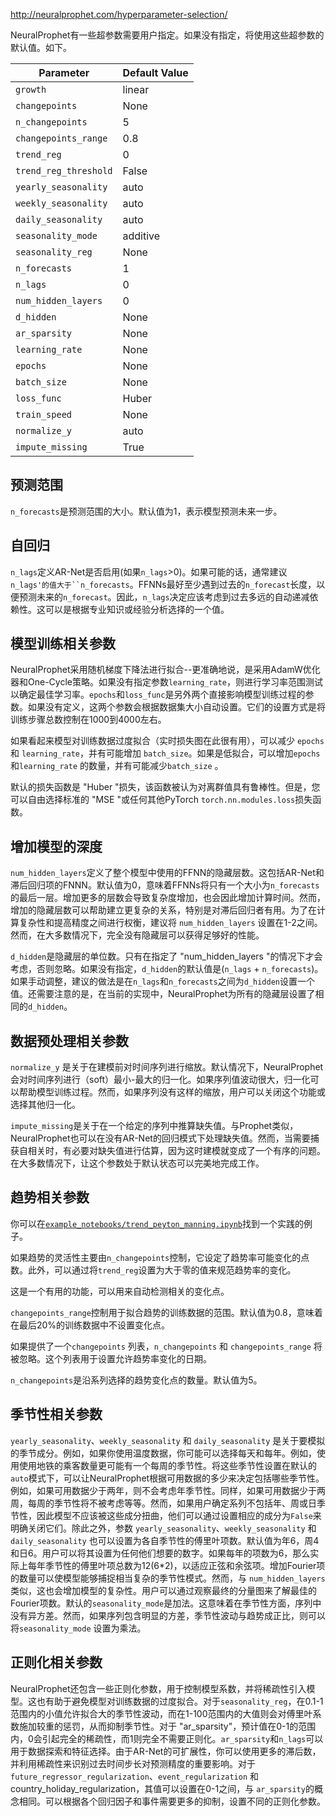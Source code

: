http://neuralprophet.com/hyperparameter-selection/

NeuralProphet有一些超参数需要用户指定。如果没有指定，将使用这些超参数的默认值。如下。

| Parameter             | Default Value |
| --------------------- | ------------- |
| `growth`              | linear        |
| `changepoints`        | None          |
| `n_changepoints`      | 5             |
| `changepoints_range`  | 0.8           |
| `trend_reg`           | 0             |
| `trend_reg_threshold` | False         |
| `yearly_seasonality`  | auto          |
| `weekly_seasonality`  | auto          |
| `daily_seasonality`   | auto          |
| `seasonality_mode`    | additive      |
| `seasonality_reg`     | None          |
| `n_forecasts`         | 1             |
| `n_lags`              | 0             |
| `num_hidden_layers`   | 0             |
| `d_hidden`            | None          |
| `ar_sparsity`         | None          |
| `learning_rate`       | None          |
| `epochs`              | None          |
| `batch_size`          | None          |
| `loss_func`           | Huber         |
| `train_speed`         | None          |
| `normalize_y`         | auto          |
| `impute_missing`      | True          |



## 预测范围

`n_forecasts`是预测范围的大小。默认值为1，表示模型预测未来一步。

## 自回归

`n_lags`定义AR-Net是否启用(如果`n_lags`>0)。如果可能的话，通常建议`n_lags'的值大于``n_forecasts`。FFNNs最好至少遇到过去的`n_forecast`长度，以便预测未来的`n_forecast`。因此，`n_lags`决定应该考虑到过去多远的自动递减依赖性。这可以是根据专业知识或经验分析选择的一个值。

## 模型训练相关参数

NeuralProphet采用随机梯度下降法进行拟合--更准确地说，是采用AdamW优化器和One-Cycle策略。如果没有指定参数`learning_rate`，则进行学习率范围测试以确定最佳学习率。`epochs`和`loss_func`是另外两个直接影响模型训练过程的参数。如果没有定义，这两个参数会根据数据集大小自动设置。它们的设置方式是将训练步骤总数控制在1000到4000左右。

如果看起来模型对训练数据过度拟合（实时损失图在此很有用），可以减少 `epochs` 和 `learning_rate`，并有可能增加 `batch_size`。如果是低拟合，可以增加`epochs` 和`learning_rate` 的数量，并有可能减少`batch_size` 。

默认的损失函数是 "Huber "损失，该函数被认为对离群值具有鲁棒性。但是，您可以自由选择标准的 "MSE "或任何其他PyTorch `torch.nn.modules.loss`损失函数。

## 增加模型的深度

`num_hidden_layers`定义了整个模型中使用的FFNN的隐藏层数。这包括AR-Net和滞后回归项的FNNN。默认值为0，意味着FFNNs将只有一个大小为`n_forecasts`的最后一层。增加更多的层数会导致复杂度增加，也会因此增加计算时间。然而，增加的隐藏层数可以帮助建立更复杂的关系，特别是对滞后回归者有用。为了在计算复杂性和提高精度之间进行权衡，建议将 `num_hidden_layers` 设置在1-2之间。然而，在大多数情况下，完全没有隐藏层可以获得足够好的性能。

`d_hidden`是隐藏层的单位数。只有在指定了 "num_hidden_layers "的情况下才会考虑，否则忽略。如果没有指定，`d_hidden`的默认值是(`n_lags` + `n_forecasts`)。如果手动调整，建议的做法是在`n_lags`和`n_forecasts`之间为`d_hidden`设置一个值。还需要注意的是，在当前的实现中，NeuralProphet为所有的隐藏层设置了相同的`d_hidden`。

## 数据预处理相关参数

`normalize_y` 是关于在建模前对时间序列进行缩放。默认情况下，NeuralProphet会对时间序列进行（soft）最小-最大的归一化。如果序列值波动很大，归一化可以帮助模型训练过程。然而，如果序列没有这样的缩放，用户可以关闭这个功能或选择其他归一化。

`impute_missing`是关于在一个给定的序列中推算缺失值。与Prophet类似，NeuralProphet也可以在没有AR-Net的回归模式下处理缺失值。然而，当需要捕获自相关时，有必要对缺失值进行估算，因为这时建模就变成了一个有序的问题。在大多数情况下，让这个参数处于默认状态可以完美地完成工作。

## 趋势相关参数

你可以在[`example_notebooks/trend_peyton_manning.ipynb`](https://github.com/ourownstory/neural_prophet/blob/master/example_notebooks/trend_peyton_manning.ipynb)找到一个实践的例子。

如果趋势的灵活性主要由`n_changepoints`控制，它设定了趋势率可能变化的点数。此外，可以通过将`trend_reg`设置为大于零的值来规范趋势率的变化。

这是一个有用的功能，可以用来自动检测相关的变化点。

`changepoints_range`控制用于拟合趋势的训练数据的范围。默认值为0.8，意味着在最后20%的训练数据中不设置变化点。

如果提供了一个`changepoints` 列表，`n_changepoints` 和 `changepoints_range` 将被忽略。这个列表用于设置允许趋势率变化的日期。

`n_changepoints`是沿系列选择的趋势变化点的数量。默认值为5。

## 季节性相关参数

`yearly_seasonality`、`weekly_seasonality` 和 `daily_seasonality` 是关于要模拟的季节成分。例如，如果你使用温度数据，你可能可以选择每天和每年。例如，使用使用地铁的乘客数量更可能有一个每周的季节性。将这些季节性设置在默认的`auto`模式下，可以让NeuralProphet根据可用数据的多少来决定包括哪些季节性。例如，如果可用数据少于两年，则不会考虑年季节性。同样，如果可用数据少于两周，每周的季节性将不被考虑等等。然而，如果用户确定系列不包括年、周或日季节性，因此模型不应该被这些成分扭曲，他们可以通过设置相应的成分为`False`来明确关闭它们。除此之外，参数 `yearly_seasonality`、`weekly_seasonality` 和 `daily_seasonality` 也可以设置为各自季节性的傅里叶项数。默认值为年6，周4和日6。用户可以将其设置为任何他们想要的数字。如果每年的项数为6，那么实际上每年季节性的傅里叶项总数为12(6*2)，以适应正弦和余弦项。增加Fourier项的数量可以使模型能够捕捉相当复杂的季节性模式。然而，与 `num_hidden_layers`类似，这也会增加模型的复杂性。用户可以通过观察最终的分量图来了解最佳的Fourier项数。默认的`seasonality_mode`是加法。这意味着在季节性方面，序列中没有异方差。然而，如果序列包含明显的方差，季节性波动与趋势成正比，则可以将`seasonality_mode` 设置为乘法。

## 正则化相关参数

NeuralProphet还包含一些正则化参数，用于控制模型系数，并将稀疏性引入模型。这也有助于避免模型对训练数据的过度拟合。对于`seasonality_reg`，在0.1-1范围内的小值允许拟合大的季节性波动，而在1-100范围内的大值则会对傅里叶系数施加较重的惩罚，从而抑制季节性。对于 "ar_sparsity"，预计值在0-1的范围内，0会引起完全的稀疏性，而1则完全不需要正则化。`ar_sparsity`和`n_lags`可以用于数据探索和特征选择。由于AR-Net的可扩展性，你可以使用更多的滞后数，并利用稀疏性来识别过去时间步长对预测精度的重要影响。对于 `future_regressor_regularization`、`event_regularization` 和 country_holiday_regularization，其值可以设置在0-1之间，与 `ar_sparsity`的概念相同。可以根据各个回归因子和事件需要更多的抑制，设置不同的正则化参数。
